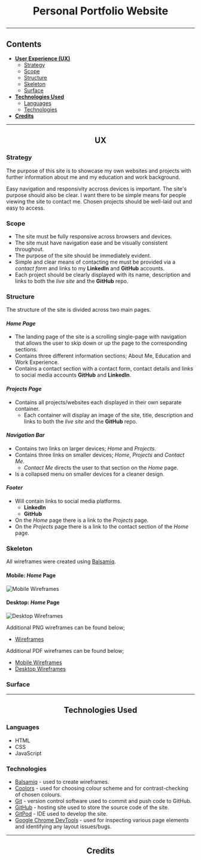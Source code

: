 # <p align="center">**Personal Portfolio Website**</p>

---
## Contents
- [**User Experience (UX)**](#ux)
    - [Strategy](#strategy)
    - [Scope](#scope)
    - [Structure](#structure)
    - [Skeleton](#skeleton)
    - [Surface](#surface)
 - [**Technologies Used**](#technologies-used)
    - [Languages](#languages)
    - [Technologies](#technologies)
 - [**Credits**](#credits)

---
## <p align="center">**UX**</p>
### **Strategy**
The purpose of this site is to showcase my own  websites and projects with further information about me and my education and work background.

Easy navigation and responsivity accross devices is important. The site's purpose should also be clear. I want there to be simple means for people viewing the site to contact me. Chosen projects should be well-laid out and easy to access.

### **Scope**
- The site must be fully responsive across browsers and devices.
- The site must have navigation ease and be visually consistent throughout.
- The purpose of the site should be immediately evident.
- Simple and clear means of contacting me must be provided via a *contact form* and links to my **LinkedIn** and **GitHub** accounts.
- Each project should be clearly displayed with its name, description and links to both the *live site* and the **GitHub** repo.

### **Structure**
The structure of the site is divided across two main pages.

#### *Home Page*
- The landing page of the site is a scrolling single-page with navigation that allows the user to skip down or up the page to the corresponding sections.
- Contains three different information sections; About Me, Education and Work Experience.
- Contains a contact section with a contact form, contact details and links to social media accounts **GitHub** and **LinkedIn**.

#### *Projects Page*
- Contains all projects/websites each displayed in their own separate container.
    - Each container will display an image of the site, title, description and links to both the *live site* and the **GitHub** repo.

#### *Navigation Bar*
- Contains two links on larger devices; *Home* and *Projects*.
- Contains three links on smaller devices; *Home*, *Projects* and *Contact Me*.
    - *Contact Me* directs the user to that section on the *Home* page.
- Is a collapsed menu on smaller devices for a cleaner design.

#### *Footer*
- Will contain links to social media platforms.
    - **LinkedIn**
    - **GitHub**
- On the *Home* page there is a link to the *Projects* page.
- On the *Projects* page there is a link to the contact section of the *Home* page.

### **Skeleton**
All wireframes were created using [Balsamiq](https://balsamiq.com/).

#### Mobile: *Home* Page
![Mobile Wireframes](documentation/wireframes/Mobile-Home.png)

#### Desktop: *Home* Page
![Desktop Wireframes](documentation/wireframes/Desktop-Home.png)

Additional PNG wireframes can be found below;
- [Wireframes](documentation/wireframes)

Additional PDF wireframes can be found below;
- [Mobile Wireframes](documentation/wireframes/mobile)
- [Desktop Wireframes](documentation/wireframes/desktop)

### **Surface**

---
## <p align="center">**Technologies Used**</p>
### **Languages**
- HTML
- CSS
- JavaScript

### **Technologies**
- [Balsamiq](https://balsamiq.com/) - used to create wireframes.
- [Coolors](https://coolors.co/) - used for choosing colour scheme and for contrast-checking of chosen colours.
- [Git](https://git-scm.com/) - version control software used to commit and push code to GitHub.
- [GitHub](https://github.com/) - hosting site used to store the source code of the site.
- [GitPod](https://www.gitpod.io/) - IDE used to develop the site.
- [Google Chrome DevTools](https://developers.google.com/web/tools/chrome-devtools) - used for inspecting various page elements and identifying any layout issues/bugs. 

---
## <p align="center">**Credits**</p>